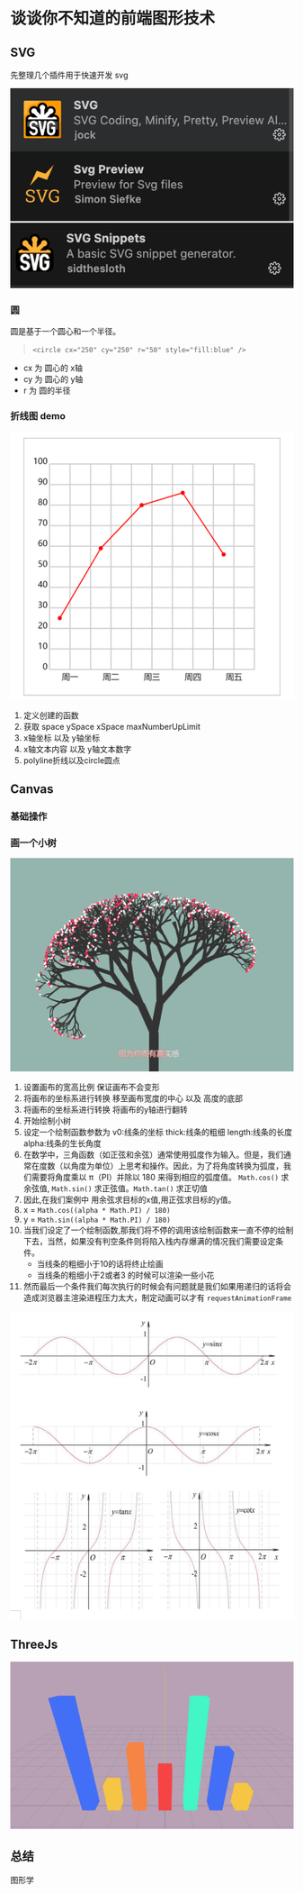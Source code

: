 # 谈谈你不知道的前端图形技术

## SVG

先整理几个插件用于快速开发 svg

![Alt text](image.png)
![Alt text](image-1.png)

### 圆

圆是基于一个圆心和一个半径。

> `<circle cx="250" cy="250" r="50" style="fill:blue" />`


- cx 为 圆心的 x轴
- cy 为 圆心的 y轴
- r 为 圆的半径

### 折线图 demo

![Alt text](image-4.png)

1. 定义创建的函数
2. 获取 space ySpace  xSpace maxNumberUpLimit
3. x轴坐标 以及 y轴坐标
4. x轴文本内容 以及 y轴文本数字
5. polyline折线以及circle圆点

## Canvas

### 基础操作

### 画一个小树

![Alt text](image-2.png)

1. 设置画布的宽高比例 保证画布不会变形
2. 将画布的坐标系进行转换  移至画布宽度的中心 以及 高度的底部
3. 将画布的坐标系进行转换  将画布的y轴进行翻转
4. 开始绘制小树
5. 设定一个绘制函数参数为 v0:线条的坐标 thick:线条的粗细 length:线条的长度 alpha:线条的生长角度
6. 在数学中，三角函数（如正弦和余弦）通常使用弧度作为输入。但是，我们通常在度数（以角度为单位）上思考和操作。因此，为了将角度转换为弧度，我们需要将角度乘以 π（PI）并除以 180 来得到相应的弧度值。  `Math.cos()` 求余弦值, `Math.sin()` 求正弦值。`Math.tan()` 求正切值
7. 因此,在我们案例中 用余弦求目标的x值,用正弦求目标的y值。
8. x = `Math.cos((alpha * Math.PI) / 180)`
9. y = `Math.sin((alpha * Math.PI) / 180)`
10. 当我们设定了一个绘制函数,那我们将不停的调用该绘制函数来一直不停的绘制下去，当然，如果没有判空条件则将陷入栈内存爆满的情况我们需要设定条件。
    - 当线条的粗细小于10的话将终止绘画
    - 当线条的粗细小于2或者3 的时候可以渲染一些小花
11. 然而最后一个条件我们每次执行的时候会有问题就是我们如果用递归的话将会造成浏览器主渲染进程压力太大，制定动画可以才有 `requestAnimationFrame`


![Alt text](image-3.png)

## ThreeJs

![Alt text](image-5.png)

## 总结

图形学